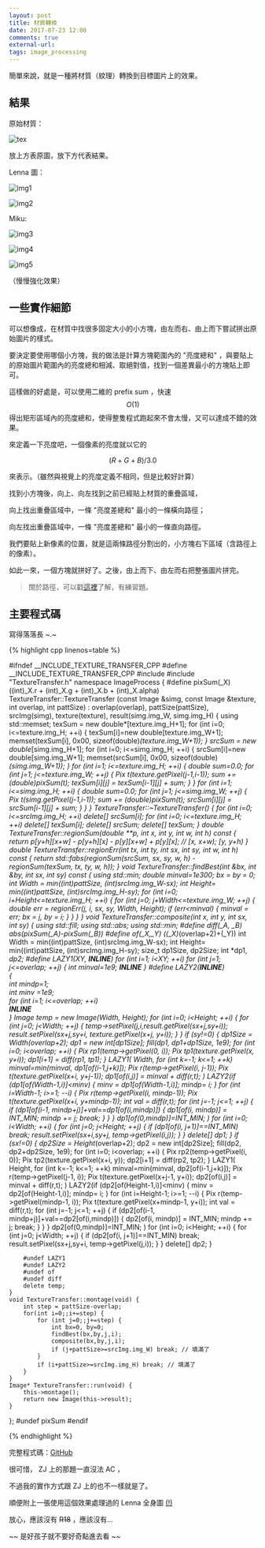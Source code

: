 ```yaml
---
layout: post
title: 材質轉換
date: 2017-07-23 12:00
comments: true
external-url:
tags: image_processing
---
```


簡單來說，就是一種將材質（紋理）轉換到目標圖片上的效果。

## 結果

原始材質：

![tex](https://github.com/peter0749/Image_processing_practice/raw/master/ZJb445/tex.png)

放上方表原圖，放下方代表結果。

Lenna 圖：

![img1](https://github.com/peter0749/Image_processing_practice/raw/master/ZJb445/Lenna.png)

![img2](https://github.com/peter0749/Image_processing_practice/raw/master/ZJb445/lenna_to.png)

Miku:

![img3](https://github.com/peter0749/Image_processing_practice/raw/master/ZJb445/miku.png)

![img4](https://github.com/peter0749/Image_processing_practice/raw/master/ZJb445/miku_to.png)

![img5](https://github.com/peter0749/Image_processing_practice/raw/master/ZJb445/miku_to_big.png)

（慢慢強化效果）

## 一些實作細節

可以想像成，在材質中找很多固定大小的小方塊，由左而右、由上而下嘗試拼出原始圖片的樣式。

要決定要使用哪個小方塊，我的做法是計算方塊範圍內的 "亮度總和" ，與要貼上的原始圖片範圍內的亮度總和相減、取絕對值，找到一個差異最小的方塊貼上即可。

這樣做的好處是，可以使用二維的 prefix sum ，快速 $$O(1)$$ 得出矩形區域內的亮度總和，使得整隻程式跑起來不會太慢，又可以達成不錯的效果。

來定義一下亮度吧，一個像素的亮度就以它的

$$ \left( R + G + B \right) / 3.0 $$

來表示。（雖然與視覺上的亮度定義不相同，但是比較好計算）

找到小方塊後，向上、向左找到之前已經貼上材質的重疊區域，

向上找出重疊區域中，一條 "亮度差總和" 最小的一條橫向路徑；

向左找出重疊區域中，一條 "亮度差總和" 最小的一條直向路徑。

我們要貼上新像素的位置，就是這兩條路徑分割出的，小方塊右下區域（含路徑上的像素）。

如此一來，一個方塊就拼好了。之後，由上而下、由左而右把整張圖片拼完。

> 關於路徑，可以戳[這裡](https://zerojudge.tw/ShowProblem?problemid=b438)了解，有練習題。

## 主要程式碼

寫得落落長 ~.~

{% highlight cpp linenos=table %}

#ifndef __INCLUDE_TEXTURE_TRANSFER_CPP
#define __INCLUDE_TEXTURE_TRANSFER_CPP
#include <iostream>
#include "TextureTransfer.h"
namespace ImageProcess
{
    #define pixSum(_X) ((int)_X.r + (int)_X.g + (int)_X.b + (int)_X.alpha)
    TextureTransfer::TextureTransfer (const Image &simg, const Image &texture, int overlap, int pattSize) : overlap(overlap), pattSize(pattSize), \
        srcImg(simg), texture(texture), result(simg.img_W, simg.img_H) {
            using std::memset;
            texSum = new double*[texture.img_H+1];
            for (int i=0; i<=texture.img_H; ++i) {
                texSum[i]=new double[texture.img_W+1];
                memset(texSum[i], 0x00, sizeof(double)*(texture.img_W+1));
            }
            srcSum = new double*[simg.img_H+1];
            for (int i=0; i<=simg.img_H; ++i) {
                srcSum[i]=new double[simg.img_W+1];
                memset(srcSum[i], 0x00, sizeof(double)*(simg.img_W+1));
            }
            for (int i=1; i<=texture.img_H; ++i) {
                double sum=0.0;
                for (int j=1; j<=texture.img_W; ++j) {
                    Pix t(texture.getPixel(j-1,i-1));
                    sum += (double)pixSum(t);
                    texSum[i][j] = texSum[i-1][j] + sum;
                }
            }
            for (int i=1; i<=simg.img_H; ++i) {
                double sum=0.0;
                for (int j=1; j<=simg.img_W; ++j) {
                    Pix t(simg.getPixel(j-1,i-1));
                    sum += (double)pixSum(t);
                    srcSum[i][j] = srcSum[i-1][j] + sum;
                }
            }
        }
    TextureTransfer::~TextureTransfer() {
        for (int i=0; i<=srcImg.img_H; ++i)
            delete[] srcSum[i];
        for (int i=0; i<=texture.img_H; ++i)
            delete[] texSum[i];
        delete[] srcSum;
        delete[] texSum;
    }
    double TextureTransfer::regionSum(double **p, int x, int y, int w, int h) const {
        return p[y+h][x+w] - p[y+h][x] - p[y][x+w] + p[y][x]; // [x, x+w); [y, y+h)
    }
    double TextureTransfer::regionErr(int tx, int ty, int sx, int sy, int w, int h) const {
        return std::fabs(regionSum(srcSum, sx, sy, w, h) - regionSum(texSum, tx, ty, w, h));
    }
    void TextureTransfer::findBest(int &bx, int &by, int sx, int sy) const  {
        using std::min;
        double minval=1e300;
        bx = by = 0;
        int Width = min((int)pattSize, (int)srcImg.img_W-sx);
        int Height= min((int)pattSize, (int)srcImg.img_H-sy);
        for (int i=0; i+Height<=texture.img_H; ++i) {
            for (int j=0; j+Width<=texture.img_W; ++j) {
                double err = regionErr(j, i, sx, sy, Width, Height);
                if (err<minval) {
                    minval = err;
                    bx = j, by = i;
                }
            }
        }
    }
    void TextureTransfer::composite(int x, int y, int sx, int sy) {
        using std::fill;
        using std::abs;
        using std::min;
        #define diff(_A, _B) abs(pixSum(_A)-pixSum(_B))
        #define of(_X,_Y) ((_X)*(overlap+2)+(_Y))
        int Width = min((int)pattSize, (int)srcImg.img_W-sx);
        int Height= min((int)pattSize, (int)srcImg.img_H-sy);
        size_t dp1Size, dp2Size;
        int *dp1, *dp2;
        #define LAZY1(XY, ___INLINE___) for (int i=1; i<XY; ++i) for (int j=1; j<=overlap; ++j) {  int minval=1e9; ___INLINE___  }
        #define LAZY2(___INLINE___) \
        { \
            int mindp=1; \
            int minv =1e9; \
            for (int i=1; i<=overlap; ++i) \
                ___INLINE___ \
        }
        Image *temp = new Image(Width, Height);
        for (int i=0; i<Height; ++i) {
            for (int j=0; j<Width; ++j) {
                temp->setPixel(j,i,result.getPixel(sx+j,sy+i));
                result.setPixel(sx+j,sy+i, texture.getPixel(x+j, y+i));
            }
        }
        if (sy!=0) {
            dp1Size = Width*(overlap+2);
            dp1 = new int[dp1Size];
            fill(dp1, dp1+dp1Size, 1e9);
            for (int i=0; i<overlap; ++i) {
                Pix rp1(temp->getPixel(0, i));
                Pix tp1(texture.getPixel(x, y+i));
                dp1[i+1] = diff(rp1, tp1);
            }
            LAZY1( Width, 
                    for (int k=-1; k<=1; ++k)
                        minval=min(minval, dp1[of(i-1,j+k)]);
                    Pix r(temp->getPixel(i, j-1));
                    Pix t(texture.getPixel(x+i, y+j-1));
                    dp1[of(i,j)] = minval + diff(r,t);
                 )
            LAZY2(if (dp1[of(Width-1,i)]<minv) {
                      minv = dp1[of(Width-1,i)];
                      mindp= i;
                  }
                  for (int i=Width-1; i>=1; --i) {
                      Pix r(temp->getPixel(i, mindp-1));
                      Pix t(texture.getPixel(x+i, y+mindp-1));
                      int val = diff(r,t);
                      for (int j=-1; j<=1; ++j) {
                          if (dp1[of(i-1, mindp+j)]+val==dp1[of(i,mindp)]) {
                              dp1[of(i, mindp)] = INT_MIN;
                              mindp += j; break;
                          }
                      }
                  }
                  dp1[of(0,mindp)]=INT_MIN;
                 )
            for (int i=0; i<Width; ++i) {
                for (int j=0; j<Height; ++j) {
                    if (dp1[of(i, j+1)]==INT_MIN) break;
                    result.setPixel(sx+i,sy+j, temp->getPixel(i,j));
                }
            }
            delete[] dp1;
        }
        if (sx!=0) {
            dp2Size = Height*(overlap+2);
            dp2 = new int[dp2Size];
            fill(dp2, dp2+dp2Size, 1e9);
            for (int i=0; i<overlap; ++i) {
                Pix rp2(temp->getPixel(i, 0));
                Pix tp2(texture.getPixel(x+i, y));
                dp2[i+1] = diff(rp2, tp2);
            }
            LAZY1( Height,
                    for (int k=-1; k<=1; ++k) 
                        minval=min(minval, dp2[of(i-1,j+k)]);
                    Pix r(temp->getPixel(j-1, i));
                    Pix t(texture.getPixel(x+j-1,  y+i));
                    dp2[of(i,j)] = minval + diff(r,t);
                 )
            LAZY2(if (dp2[of(Height-1,i)]<minv) {
                      minv = dp2[of(Height-1,i)];
                      mindp= i;
                  }
                  for (int i=Height-1; i>=1; --i) {
                      Pix r(temp->getPixel(mindp-1, i));
                      Pix t(texture.getPixel(x+mindp-1, y+i));
                      int val = diff(r,t);
                      for (int j=-1; j<=1; ++j) {
                          if (dp2[of(i-1, mindp+j)]+val==dp2[of(i,mindp)]) {
                              dp2[of(i, mindp)] = INT_MIN;
                              mindp += j; break;
                          }
                      }
                  }
                  dp2[of(0,mindp)]=INT_MIN;
                 )
            for (int i=0; i<Height; ++i) {
                for (int j=0; j<Width; ++j) {
                    if (dp2[of(i, j+1)]==INT_MIN) break;
                    result.setPixel(sx+j,sy+i, temp->getPixel(j,i));
                }
            }
            delete[] dp2;
        }
        
        #undef LAZY1
        #undef LAZY2
        #undef of
        #undef diff
        delete temp;
    }
    void TextureTransfer::montage(void) {
        int step = pattSize-overlap;
        for(int i=0;;i+=step) {
            for (int j=0;;j+=step) {
                int bx=0, by=0;
                findBest(bx,by,j,i);
                composite(bx,by,j,i);
                if (j+pattSize>=srcImg.img_W) break; // 填滿了
            }
            if (i+pattSize>=srcImg.img_H) break; // 填滿了
        }
    }
    Image* TextureTransfer::run(void) {
        this->montage();
        return new Image(this->result);
    }
};
#undef pixSum
#endif

{% endhighlight %}

完整程式碼：[GitHub](https://github.com/peter0749/Image_processing_practice/tree/master/ZJb445)

很可惜， ZJ 上的那題一直沒法 AC ，

不過我的實作方式跟 ZJ 上的也不一樣就是了。

順便附上一張使用這個效果處理過的 Lenna 全身圖 [(!)](http://imgur.com/a/Ba4po)

放心，應該沒有 ~~R18~~ ，應該沒有...

~~ 是好孩子就不要好奇點進去看 ~~
